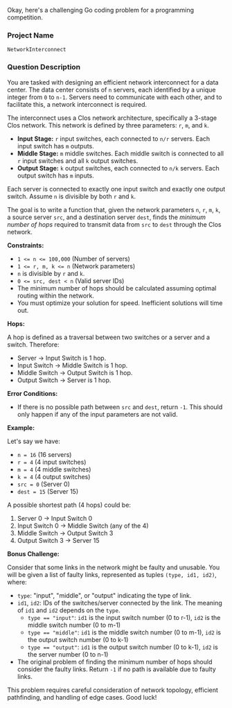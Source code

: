 Okay, here's a challenging Go coding problem for a programming competition.

### Project Name

```
NetworkInterconnect
```

### Question Description

You are tasked with designing an efficient network interconnect for a data center. The data center consists of `n` servers, each identified by a unique integer from `0` to `n-1`.  Servers need to communicate with each other, and to facilitate this, a network interconnect is required.

The interconnect uses a Clos network architecture, specifically a 3-stage Clos network. This network is defined by three parameters: `r`, `m`, and `k`.

*   **Input Stage:** `r` input switches, each connected to `n/r` servers. Each input switch has `m` outputs.
*   **Middle Stage:** `m` middle switches. Each middle switch is connected to all `r` input switches and all `k` output switches.
*   **Output Stage:** `k` output switches, each connected to `n/k` servers. Each output switch has `m` inputs.

Each server is connected to exactly one input switch and exactly one output switch. Assume `n` is divisible by both `r` and `k`.

The goal is to write a function that, given the network parameters `n`, `r`, `m`, `k`, a source server `src`, and a destination server `dest`, finds the *minimum number of hops* required to transmit data from `src` to `dest` through the Clos network.

**Constraints:**

*   `1 <= n <= 100,000` (Number of servers)
*   `1 <= r, m, k <= n` (Network parameters)
*   `n` is divisible by `r` and `k`.
*   `0 <= src, dest < n` (Valid server IDs)
*   The minimum number of hops should be calculated assuming optimal routing within the network.
*   You must optimize your solution for speed. Inefficient solutions will time out.

**Hops:**

A hop is defined as a traversal between two switches or a server and a switch. Therefore:

*   Server -> Input Switch is 1 hop.
*   Input Switch -> Middle Switch is 1 hop.
*   Middle Switch -> Output Switch is 1 hop.
*   Output Switch -> Server is 1 hop.

**Error Conditions:**

*   If there is no possible path between `src` and `dest`, return `-1`. This should only happen if any of the input parameters are not valid.

**Example:**

Let's say we have:

*   `n = 16` (16 servers)
*   `r = 4` (4 input switches)
*   `m = 4` (4 middle switches)
*   `k = 4` (4 output switches)
*   `src = 0` (Server 0)
*   `dest = 15` (Server 15)

A possible shortest path (4 hops) could be:

1.  Server 0 -> Input Switch 0
2.  Input Switch 0 -> Middle Switch (any of the 4)
3.  Middle Switch -> Output Switch 3
4.  Output Switch 3 -> Server 15

**Bonus Challenge:**

Consider that some links in the network might be faulty and unusable. You will be given a list of faulty links, represented as tuples `(type, id1, id2)`, where:

*   `type`: "input", "middle", or "output" indicating the type of link.
*   `id1`, `id2`: IDs of the switches/server connected by the link. The meaning of `id1` and `id2` depends on the `type`.
    *   `type == "input"`: `id1` is the input switch number (0 to r-1), `id2` is the middle switch number (0 to m-1)
    *   `type == "middle"`: `id1` is the middle switch number (0 to m-1), `id2` is the output switch number (0 to k-1)
    *   `type == "output"`: `id1` is the output switch number (0 to k-1), `id2` is the server number (0 to n-1)
*  The original problem of finding the minimum number of hops should consider the faulty links. Return `-1` if no path is available due to faulty links.

This problem requires careful consideration of network topology, efficient pathfinding, and handling of edge cases. Good luck!
